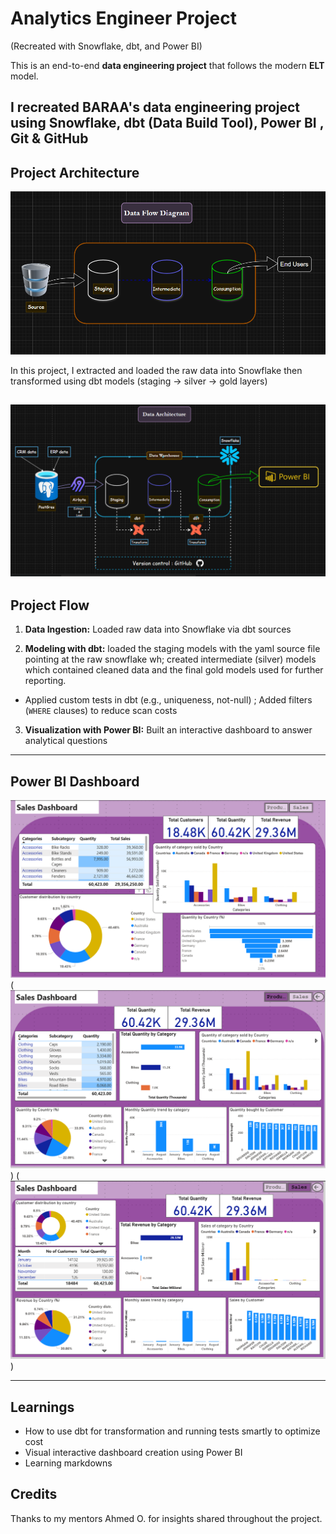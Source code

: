 # Analytics Engineer Project 
(Recreated with Snowflake, dbt, and Power BI)

This is an end-to-end **data engineering project** that follows the modern **ELT** model.


I recreated BARAA's data engineering project using **Snowflake**, **dbt (Data Build Tool)**, **Power BI** , **Git & GitHub**
---

## Project Architecture
 
![Data flow](LinkedIn_1.png) 

In this project, I extracted and loaded the raw data into Snowflake then transformed using dbt models (staging → silver → gold layers)

![Tool Architecture](LinkedIn_2.png)
---

## Project Flow

1. **Data Ingestion:** Loaded raw data into Snowflake via dbt sources

2. **Modeling with dbt:** loaded the staging models with the yaml source file pointing at the raw snowflake wh; created intermediate (silver) models which contained cleaned data and the final gold models used for further reporting. 
 - Applied custom tests in dbt (e.g., uniqueness, not-null) ; Added filters (`WHERE` clauses) to reduce scan costs

3. **Visualization with Power BI:** Built an interactive dashboard to answer analytical questions

---

## Power BI Dashboard

![Home](Dashboard_1.png)(![Product](Product_Db.png)) (![Sales](Sales_Db.png))

---

## Learnings

- How to use dbt for transformation and running tests smartly to optimize cost 
- Visual interactive dashboard creation using Power BI
- Learning markdowns



## Credits

Thanks to my mentors Ahmed O.  for insights shared throughout the project.





